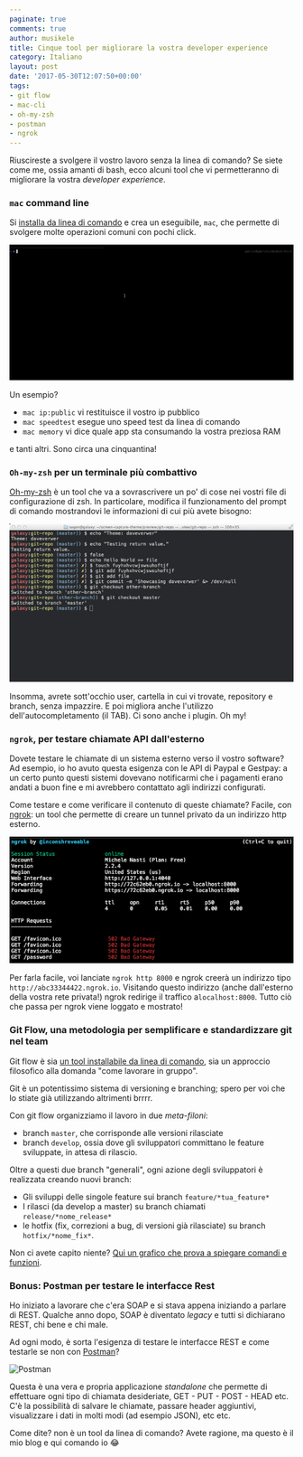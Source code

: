 ```yaml
---
paginate: true
comments: true
author: musikele
title: Cinque tool per migliorare la vostra developer experience
category: Italiano
layout: post
date: '2017-05-30T12:07:50+00:00'
tags: 
- git flow
- mac-cli
- oh-my-zsh
- postman
- ngrok
---
```



Riuscireste a svolgere il vostro lavoro senza la linea di comando? Se siete come me, ossia amanti di bash, ecco alcuni tool che vi permetteranno di migliorare la vostra *developer experience*.

### `mac` command line

Si [installa da linea di comando](https://github.com/guarinogabriel/Mac-CLI) e crea un eseguibile, `mac`, che permette di svolgere molte operazioni comuni con pochi click.

![](/images/demo-mac-cli.gif)

Un esempio?

* `mac ip:public` vi restituisce il vostro ip pubblico
* `mac speedtest` esegue uno speed test da linea di comando
* `mac memory` vi dice quale app sta consumando la vostra preziosa RAM

e tanti altri. Sono circa una cinquantina!

### `Oh-my-zsh` per un terminale più combattivo

[Oh-my-zsh](https://github.com/robbyrussell/oh-my-zsh) è un tool che va a sovrascrivere un po' di cose nei vostri file di configurazione di zsh. In particolare, modifica il funzionamento del prompt di comando mostrandovi le informazioni di cui più avete bisogno:

![](/images/oh-my-zsh.jpg)

Insomma, avrete sott'occhio user, cartella in cui vi trovate, repository e branch, senza impazzire. E poi migliora anche l'utilizzo dell'autocompletamento (il TAB). Ci sono anche i plugin. Oh my!

### `ngrok`, per testare chiamate API dall'esterno

Dovete testare le chiamate di un sistema esterno verso il vostro software? Ad esempio, io ho avuto questa esigenza con le API di Paypal e Gestpay: a un certo punto questi sistemi dovevano notificarmi che i pagamenti erano andati a buon fine e mi avrebbero contattato agli indirizzi configurati.

Come testare e come verificare il contenuto di queste chiamate? Facile, con [ngrok](https://ngrok.com/): un tool che permette di creare un tunnel privato da un indirizzo http esterno.

![](/images/ngrok.png)

Per farla facile, voi lanciate `ngrok http 8000` e ngrok creerà un indirizzo tipo `http://abc33344422.ngrok.io`. Visitando questo indirizzo (anche dall'esterno della vostra rete privata!) ngrok redirige il traffico a`localhost:8000`. Tutto ciò che passa per ngrok viene loggato e mostrato!

### Git Flow, una metodologia per semplificare e standardizzare git nel team

Git flow è sia [un tool installabile da linea di comando](https://github.com/nvie/gitflow), sia un approccio filosofico alla domanda "come lavorare in gruppo".

Git è un potentissimo sistema di versioning e branching; spero per voi che lo stiate già utilizzando altrimenti brrrr.

Con git flow organizziamo il lavoro in due *meta-filoni*:

* branch `master`, che corrisponde alle versioni rilasciate
* branch `develop`, ossia dove gli sviluppatori committano le feature sviluppate, in attesa di rilascio.

Oltre a questi due branch "generali", ogni azione degli sviluppatori è realizzata creando nuovi branch:

* Gli sviluppi delle singole feature sui branch `feature/*tua_feature*`
* I rilasci (da develop a master) su branch chiamati `release/*nome_release*`
* le hotfix (fix, correzioni a bug, di versioni già rilasciate) su branch `hotfix/*nome_fix*`.

Non ci avete capito niente? [Qui un grafico che prova a spiegare comandi e funzioni](https://danielkummer.github.io/git-flow-cheatsheet/).

### Bonus: Postman per testare le interfacce Rest

Ho iniziato a lavorare che c'era SOAP e si stava appena iniziando a parlare di REST. Qualche anno dopo, SOAP è diventato *legacy* e tutti si dichiarano REST, chi bene e chi male. 

Ad ogni modo, è sorta l'esigenza di testare le interfacce REST e come testarle se non con [Postman](https://www.getpostman.com/)?

![Postman](https://www.getpostman.com/img/v2/logo-big.svg)

Questa è  una vera e propria applicazione *standalone* che permette di effettuare ogni tipo di chiamata desideriate, GET - PUT - POST - HEAD etc. C'è la possibilità di salvare le chiamate, passare header aggiuntivi, visualizzare i dati in molti modi (ad esempio JSON), etc etc.

Come dite? non è un tool da linea di comando? Avete ragione, ma questo è il mio blog e qui comando io 😂
